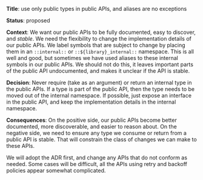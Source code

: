 **Title**: use only public types in public APIs, and aliases are no exceptions

**Status**: proposed <!-- TODO(coryan) - change to accepted before merge -->

**Context**: We want our public APIs to be fully documented, easy to discover,
and *stable*.  We need the flexibility to change the implementation details of
our public APIs.  We label symbols that are subject to change by placing them
in an `::internal::` or `::${library}_internal::` namespace.  This is all well
and good, but sometimes we have used aliases to these internal symbols in
our public APIs.  We should not do this, it leaves important parts of the public
API undocumented, and makes it unclear if the API is stable.

**Decision**: Never require (take as an argument) or return an internal type in
the public APIs.  If a type is part of the public API, then the type needs to be
moved out of the internal namespace.  If possible, just expose an interface
in the public API, and keep the implementation details in the internal
namespace.

**Consequences**: On the positive side, our public APIs become better
documented, more discoverable, and easier to reason about.  On the negative
side, we need to ensure any type we consume or return from a public API is
stable.  That will constrain the class of changes we can make to these APIs.

We will adopt the ADR first, and change any APIs that do not conform as needed.
Some cases will be difficult, all the APIs using retry and backoff policies
appear somewhat complicated.
